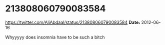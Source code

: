 # 213808060790083584
https://twitter.com/AliAbdaal/status/213808060790083584
**Date:** 2012-06-16

Whyyyyy does insomnia have to be such a bitch

